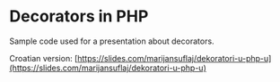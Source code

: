 # Decorators in PHP

Sample code used for a presentation about decorators.

Croatian version: [https://slides.com/marijansuflaj/dekoratori-u-php-u](https://slides.com/marijansuflaj/dekoratori-u-php-u)
